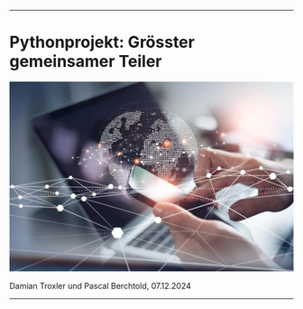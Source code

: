 
---
# Pythonprojekt: Grösster gemeinsamer Teiler
![Informatik.jpeg](Informatik.jpeg)

Damian Troxler und Pascal Berchtold, 07.12.2024

---


